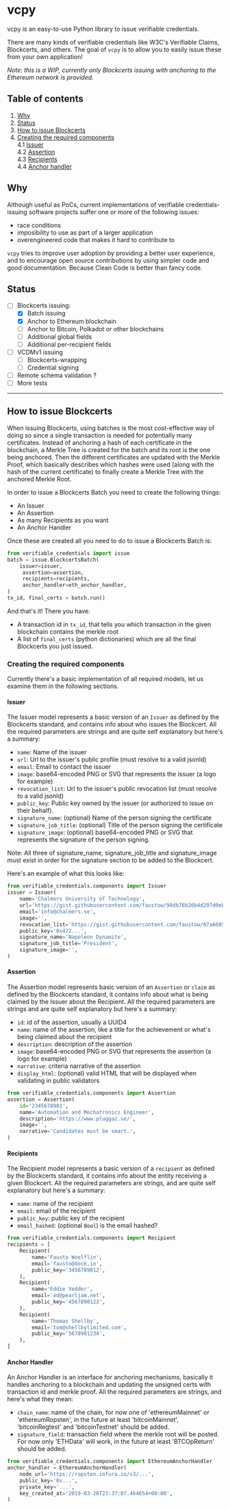 # vcpy

vcpy is an easy-to-use Python library to issue verifiable credentials. 

There are many kinds of verifiable credentials like W3C's Verifiable Claims, Blockcerts, and others. The goal of `vcpy` is to allow you to easily issue these from your own application!

*Note: this is a WIP, currently only Blockcerts issuing with anchoring to the Ethereum network is provided.*  
    
## Table of contents

1. [Why](#Why)
2. [Status](#Status)
3. [How to issue Blockcerts](#How-to-issue-Blockcerts)
4. [Creating the required components](#Creating-the-required-components) <br>
4.1 [Issuer](#Issuer)<br>
4.2 [Assertion](#Assertion)<br>
4.3 [Recipients](#Recipients)<br>
4.4 [Anchor handler](#Anchor-handler)<br>


## Why 
Although useful as PoCs, current implementations of verifiable credentials-issuing software projects suffer one or more of the following issues: 
- race conditions
- imposibility to use as part of a larger application
- overengineered code that makes it hard to contribute to

`vcpy` tries to improve user adoption by providing a better user experience, and to encourage open source contributions by using simpler code and good documentation.
Because Clean Code is better than fancy code.


## Status
- [ ] Blockcerts issuing: 
  - [x] Batch issuing
  - [x] Anchor to Ethereum blockchain
  - [ ] Anchor to Bitcoin, Polkadot or other blockchains
  - [ ] Additional global fields
  - [ ] Additional per-recipient fields
- [ ] VCDMv1 issuing
  - [ ] Blockcerts-wrapping
  - [ ] Credential signing
- [ ] Remote schema validation ?
- [ ] More tests

--- 

## How to issue Blockcerts
When issuing Blockcerts, using batches is the most cost-effective way of doing so since a single transaction is needed for potentially many certificates. Instead of anchoring a hash of each certificate in the blockchain, a Merkle Tree is created for the batch and its root is the one being anchored. Then the different certificates are updated with the Merkle Proof, which basically describes which hashes were used (along with the hash of the current certificate) to finally create a Merkle Tree with the anchored Merkle Root.

In order to issue a Blockcerts Batch you need to create the following things:
- An Issuer
- An Assertion
- As many Recipients as you want
- An Anchor Handler

Once these are created all you need to do to issue a Blockcerts Batch is:
```python
from verifiable_credentials import issue
batch = issue.BlockcertsBatch(
    issuer=issuer,
     assertion=assertion,
     recipients=recipients,
     anchor_handler=eth_anchor_handler,
)
tx_id, final_certs = batch.run()
```

And that's it! There you have:
- A transaction id in `tx_id`, that tells you which transaction in the given blockchain contains the merkle root
- A list of `final_certs` (python dictionaries) which are all the final Blockcerts you just issued.

### Creating the required components
Currently there's a basic implementation of all required models, let us examine them in the following sections.

#### Issuer
The Issuer model represents a basic version of an `Issuer` as defined by the Blockcerts standard, and contains info about who issues the Blockcert. All the required parameters are strings and are quite self explanatory but here's a summary:
- `name`: Name of the issuer
- `url`: Url to the issuer's public profile (must resolve to a valid jsonld)
- `email`: Email to contact the issuer
- `image`: base64-encoded PNG or SVG that represents the issuer (a logo for example)
- `revocation_list`: Url to the issuer's public revocation list (must resolve to a valid jsonld)
- `public_key`: Public key owned by the issuer (or authorized to issue on their behalf).
- `signature_name`: (optional) Name of the person signing the certificate
- `signature_job_title`: (optional) Title of the person signing the certificate
- `signature_image`: (optional) base64-encoded PNG or SVG that represents the signature of the person signing.

Note: All three of signature_name, signature_job_title and signature_image must exist in order for the signature
section to be added to the Blockcert.

Here's an example of what this looks like: 
```python
from verifiable_credentials.components import Issuer
issuer = Issuer(
    name='Chalmers University of Technology',
    url='https://gist.githubusercontent.com/faustow/98db76b26b4d297d0eb98d499e733f77/raw/71f034f76d50fbe8656d6843d72ba1ed42581837/vc_issuer.json',
    email='info@chalmers.se',
    image='',
    revocation_list='https://gist.githubusercontent.com/faustow/07a66855d713409067ff28e10778e2dd/raw/e08bb6d6f1350367d3f6d4f805ab3b1466b584d7/revocation-list-testnet.json',
    public_key='0x472...',
    signature_name='Napoleon Dynamite',
    signature_job_title='President',
    signature_image='',
)
```

#### Assertion
The Assertion model represents basic version of an `Assertion` or `claim` as defined by the Blockcerts standard, it contains info about what is being claimed by the Issuer about the Recipient. All the required parameters are strings and are quite self explanatory but here's a summary:
- `id`: id of the assertion, usually a UUID4
- `name`: name of the assertion, like a title for the achievement or what's being claimed about the recipient
- `description`: description of the assertion
- `image`: base64-encoded PNG or SVG that represents the assertion (a logo for example)
- `narrative`: criteria narrative of the assertion
- `display_html`: (optional) valid HTML that will be displayed when validating in public validators


```python
from verifiable_credentials.components import Assertion
assertion = Assertion(
    id='2345678901',
    name='Automation and Mechatronics Engineer',
    description='https://www.pluggaz.se/',
    image='',
    narrative='Candidates must be smart.',
)
```

#### Recipients
The Recipient model represents a basic version of a `recipient` as defined by the Blockcerts standard, it contains info about the entity receiving a given Blockcert. All the required parameters are strings, and are quite self explanatory but here's a summary:
- `name`: name of the recipient
- `email`: email of the recipient
- `public_key`: public key of the recipient
- `email_hashed`: (optional `Bool`) is the email hashed?

```python
from verifiable_credentials.components import Recipient
recipients = [
    Recipient(
        name='Fausto Woelflin',
        email='fausto@dock.io',
        public_key='3456789012',
    ),
    Recipient(
        name='Eddie Vedder',
        email='ed@pearljam.net',
        public_key='4567890123',
    ),
    Recipient(
        name='Thomas Shellby',
        email='tom@shellbylimited.com',
        public_key='5678901234',
    ),
]
```

#### Anchor Handler
An Anchor Handler is an interface for anchoring mechanisms, basically it handles anchoring to a blockchain and updating the unsigned certs with transaction id and merkle proof. All the required parameters are strings, and here's what they mean:

- `chain_name`: name of the chain, for now one of 'ethereumMainnet' or 'ethereumRopsten', in the future at least
'bitcoinMainnet', 'bitcoinRegtest' and 'bitcoinTestnet' should be added.
- `signature_field`: transaction field where the merkle root will be posted. For now only 'ETHData' will work, in
the future at least 'BTCOpReturn' should be added.
```python
from verifiable_credentials.components import EthereumAnchorHandler
anchor_handler = EthereumAnchorHandler(
    node_url='https://ropsten.infura.io/v3/...',
    public_key='0x...',
    private_key='...',
    key_created_at='2019-03-26T23:37:07.464654+00:00',
)
```

